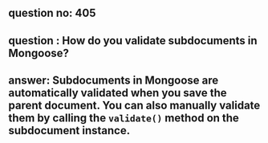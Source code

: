 
      
## question no: 405

## question : How do you validate subdocuments in Mongoose?

## answer: Subdocuments in Mongoose are automatically validated when you save the parent document. You can also manually validate them by calling the `validate()` method on the subdocument instance.
      